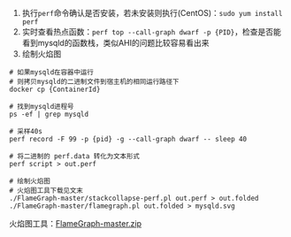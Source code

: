 1. 执行`perf`命令确认是否安装，若未安装则执行(CentOS)：`sudo yum install perf`
2. 实时查看热点函数：`perf top --call-graph dwarf -p {PID}`，检查是否能看到mysqld的函数栈，类似AHI的问题比较容易看出来
3. 绘制火焰图

```shell
# 如果mysqld在容器中运行
# 则拷贝mysqld的二进制文件到宿主机的相同运行路径下
docker cp {ContainerId}

# 找到mysqld进程号
ps -ef | grep mysqld

# 采样40s
perf record -F 99 -p {pid} -g --call-graph dwarf -- sleep 40

# 将二进制的 perf.data 转化为文本形式
perf script > out.perf

# 绘制火焰图
# 火焰图工具下载见文末
./FlameGraph-master/stackcollapse-perf.pl out.perf > out.folded
./FlameGraph-master/flamegraph.pl out.folded > mysqld.svg
```

火焰图工具：[FlameGraph-master.zip](./FlameGraph-master.zip)

